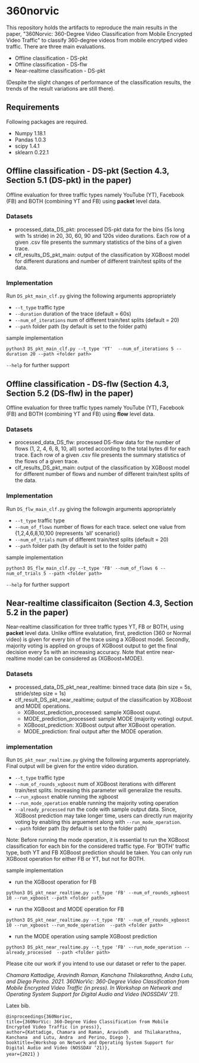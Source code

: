 # 360norvic
This repository holds the artifacts to reproduce the main results in the paper, "360Norvic: 360-Degree Video Classification from Mobile Encrypted Video Traffic" to classify 360-degree videos from mobile encrytped video traffic. There are three main evaluations.
* Offline classification - DS-pkt
* Offline classification - DS-flw
* Near-realtime classification - DS-pkt

(Despite the slight changes of performance of the classification results, the trends of the result variations are still there).

## Requirements
Following packages are required.

* Numpy				1.18.1
*	Pandas			1.0.3
*	scipy				1.4.1
*	sklearn			0.22.1

## Offline classification - DS-pkt (Section 4.3, Section 5.1 (DS-pkt) in the paper)
Offline evaluation for three traffic types namely YouTube (YT), Facebook (FB) and  BOTH (combining YT and FB) using **packet** level data. 

### Datasets
* processed_data_DS_pkt: processed DS-pkt data for the bins (5s long with 1s stride) in 20, 30, 60, 90 and 120s video durations. Each row of a given .csv file presents the summary statistics of the bins of a given trace.
* clf_results_DS_pkt_main: output of the classification by XGBoost model for different durations and number of different train/test splits of the data.

### Implementation
Run `DS_pkt_main_clf.py` giving the following arguments appropriately
* `--t_type`              traffic type
* `--duration`            duration of the trace  (default = 60s)
* `--num_of_iterations`   num of different train/test splits (default = 20)
* `--path`                folder path (by default is set to the folder path)

sample implementation

` python3 DS_pkt_main_clf.py --t_type 'YT'  --num_of_iterations 5 --duration 20 --path <folder path> `

`--help` for further support

## Offline classification - DS-flw (Section 4.3, Section 5.2 (DS-flw) in the paper)
Offline evaluation for three traffic types namely YouTube (YT), Facebook (FB) and  BOTH (combining YT and FB) using **flow** level data. 

### Datasets
* processed_data_DS_flw: processed DS-flow data for the number of flows (1, 2, 4, 6, 8, 10, all) sorted according to the total bytes dl for each trace. Each row of a given .csv file presents the summary statistics of the flows of a given trace.
* clf_results_DS_pkt_main: output of the classification by XGBoost model for different number of flows and number of different train/test splits of the data.

### Implementation
Run `DS_flw_main_clf.py` giving the followgin arguments appropriately
* `--t_type`              traffic type
* `--num_of_flows`        number of flows for each trace. select one value from {1,2,4,6,8,10,100 (represents 'all' scenario)}
* `--num_of_trials`       num of different train/test splits (default = 20)
* `--path`                folder path (by default is set to the folder path)

sample implementation

` python3 DS_flw_main_clf.py --t_type 'FB' --num_of_flows 6 --num_of_trials 5 --path <folder path> `

`--help` for further support

## Near-realtime classificaiton (Section 4.3, Section 5.2 in the paper)
Near-realtime classification for three traffic types YT, FB or BOTH, using **packet** level data. Unlike offline evalutation, first, prediction (360 or Normal video) is  given for every bin of the trace using a XGBoost model. Secondly, majority voting is applied on groups of XGBoost output to get the final decision every 5s with an increasing accuracy. Note that entire near-realtime model can be considered as (XGBoost+MODE).

### Datasets
* processed_data_DS_pkt_near_realtime: binned trace data (bin size = 5s, stride/step size = 1s)
* clf_result_DS_pkt_near_realtime; output of the classification by XGBoost and MODE operations.
    * XGBoost_prediction_processed: sample XGBoost ouput.
    * MODE_prediction_processed: sample MODE (majority voting) output.
    * XGBoost_prediction: XGBoost output after XGBoost operation.
    * MODE_prediction: final output after the MODE operation.

### implementation
Run `DS_pkt_near_realtime.py` giving the following arguments appropriately. Final output will be given for the entire video duration. 
* `--t_type`                  traffic type
* `--num_of_rounds_xgboost`   num of XGBoost iterations with different train/test splits. Increasing this parameter will generalize the results. 
* `--run_xgboost`             enable running the xgboost
* `--run_mode_operation`      enable running the majority voting operation
* `--already_processed`       run the code with sample output data. Since, XGBoost prediction may take longer time, users can directly run majority voting by enabling this arguement along with `--run_mode_operation`.
* `--path`                    folder path (by default is set to the folder path)

Note: Before running the mode operation, it is essential to run the XGBoost classification for each bin for the considered traffic type. For 'BOTH' traffic type, both YT and FB XGBoost prediction should be taken. You can only run XGBoost operation for either FB or YT, but not for BOTH.

sample implementation
* run the XGBoost operation for FB 

` python3 DS_pkt_near_realtime.py --t_type 'FB' --num_of_rounds_xgboost 10 --run_xgboost --path <folder path> `

* run the XGBoost and MODE operation for FB 

` python3 DS_pkt_near_realtime.py --t_type 'FB' --num_of_rounds_xgboost 10 --run_xgboost --run_mode_operation  --path <folder path> `

* run the MODE operation using sample XGBoost prediction

` python3 DS_pkt_near_realtime.py --t_type 'FB' --run_mode_operation --already_processed  --path <folder path> `

Please cite our work if you intend to use our dataset or refer to the paper.

*Chamara Kattadige, Aravindh Raman, Kanchana Thilakarathna, Andra Lutu, and Diego Perino. 2021.  360NorVic: 360-Degree Video Classification from Mobile Encrypted Video Traffic (in press). In Workshop on Network and Operating System Support for Digital Audio and Video (NOSSDAV ’21).*

Latex bib.

`@inproceedings{360Norivc,`\
  `title={360NorVic: 360-Degree Video Classification from Mobile Encrypted Video Traffic (in press)},`\
  `author={Kattadige, Chamara and Raman, Aravindh  and Thilakarathna, Kanchana  and Lutu, Andra  and Perino, Diego },`\
  `booktitle={Workshop on Network and Operating System Support for Digital Audio and Video (NOSSDAV ’21)},`\
  `year={2021}`
`}`








